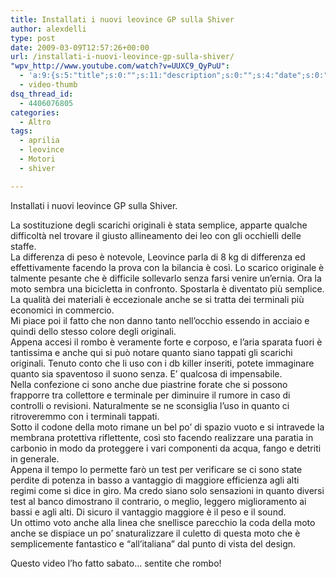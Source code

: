 ```yaml
---
title: Installati i nuovi leovince GP sulla Shiver
author: alexdelli
type: post
date: 2009-03-09T12:57:26+00:00
url: /installati-i-nuovi-leovince-gp-sulla-shiver/
"wpv_http://www.youtube.com/watch?v=UUXC9_QyPuU":
  - 'a:9:{s:5:"title";s:0:"";s:11:"description";s:0:"";s:4:"date";s:0:"";s:6:"author";s:0:"";s:14:"author_profile";s:23:"http://www.youtube.com/";s:8:"duration";s:0:"";s:9:"embedcode";s:198:"<object data="http://www.youtube.com/v/UUXC9_QyPuU" type="application/x-shockwave-flash" width="100%" height="100%"><param name="movie" value="http://www.youtube.com/v/UUXC9_QyPuU"></param></object>";s:7:"version";s:4:"1.10";s:3:"url";s:42:"http://www.youtube.com/watch?v=UUXC9_QyPuU";}'
  - video-thumb
dsq_thread_id:
  - 4406076805
categories:
  - Altro
tags:
  - aprilia
  - leovince
  - Motori
  - shiver

---
```

<!--CusAdsVi1-->

<!--[if gte mso 9]><xml> <w:WordDocument> <w:View>Normal</w:View> <w:Zoom>0</w:Zoom> <w:HyphenationZone>14</w:HyphenationZone> <w:Compatibility> <w:BreakWrappedTables /> <w:SnapToGridInCell /> <w:WrapTextWithPunct /> <w:UseAsianBreakRules /> </w:Compatibility> <w:BrowserLevel>MicrosoftInternetExplorer4</w:BrowserLevel> </w:WordDocument> </xml><![endif]-->

[][1]

Installati i nuovi leovince GP sulla Shiver.

La sostituzione degli scarichi originali è stata semplice, apparte qualche difficoltà nel trovare il giusto allineamento dei leo con gli occhielli delle staffe.  
La differenza di peso è notevole, Leovince parla di 8 kg di differenza ed effettivamente facendo la prova con la bilancia è così. Lo scarico originale è talmente pesante che è difficile sollevarlo senza farsi venire un’ernia. Ora la moto sembra una bicicletta in confronto. Spostarla è diventato più semplice.  
La qualità dei materiali è eccezionale anche se si tratta dei terminali più economici in commercio.  
Mi piace poi il fatto che non danno tanto nell’occhio essendo in acciaio e quindi dello stesso colore degli originali.  
Appena accesi il rombo è veramente forte e corposo, e l’aria sparata fuori è tantissima e anche qui si può notare quanto siano tappati gli scarichi originali. Tenuto conto che li uso con i db killer inseriti, potete immaginare quanto sia spaventoso il suono senza. E’ qualcosa di impensabile.  
Nella confezione ci sono anche due piastrine forate che si possono frapporre tra collettore e terminale per diminuire il rumore in caso di controlli o revisioni. Naturalmente se ne sconsiglia l’uso in quanto ci ritroveremmo con i terminali tappati.  
Sotto il codone della moto rimane un bel po’ di spazio vuoto e si intravede la membrana protettiva riflettente, così sto facendo realizzare una paratia in carbonio in modo da proteggere i vari componenti da acqua, fango e detriti in generale.  
Appena il tempo lo permette farò un test per verificare se ci sono state perdite di potenza in basso a vantaggio di maggiore efficienza agli alti regimi come si dice in giro. Ma credo siano solo sensazioni in quanto diversi test al banco dimostrano il contrario, o meglio, leggero miglioramento ai bassi e agli alti. Di sicuro il vantaggio maggiore è il peso e il sound.  
Un ottimo voto anche alla linea che snellisce parecchio la coda della moto anche se dispiace un po’ snaturalizzare il culetto di questa moto che è semplicemente fantastico e “all’italiana” dal punto di vista del design.

Questo video l&#8217;ho fatto sabato&#8230; sentite che rombo!

<div style="font-size: 0px; height: 0px; line-height: 0px; margin: 0; padding: 0; clear: both;">
</div>

 [1]: http://www.youtube.com/watch?v=UUXC9_QyPuU